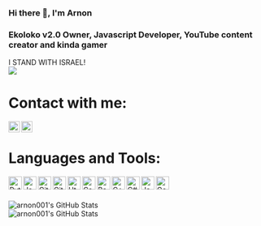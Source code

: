 ### Hi there 👋, I'm Arnon

<!--
**arnonGPMC/arnonGPMC** is a ✨ _special_ ✨ repository because its `README.md` (this file) appears on your GitHub profile.

Here are some ideas to get you started:

- 🔭 I’m currently working on ...
- 🌱 I’m currently learning ...
- 👯 I’m looking to collaborate on ...
- 🤔 I’m looking for help with ...
- 💬 Ask me about ...
- 📫 How to reach me: ...
- 😄 Pronouns: ...
- ⚡ Fun fact: ...
-->

### Ekoloko v2.0 Owner, Javascript Developer, YouTube content creator and kinda gamer
<a align="middle">I STAND WITH ISRAEL!</a>
<br>
<img align="middle" src="https://media.istockphoto.com/id/1369394082/photo/israel.jpg?s=612x612&w=0&k=20&c=DG9NWj3THxDz8h7mfwq1pOigizht8QDDzuWaouKbO7o="/>
# Contact with me:

[<img align="left" alt="arnon001 | YouTube" width="22px" src="https://cdn.jsdelivr.net/npm/simple-icons@v3/icons/youtube.svg"/>][youtube]
[<img align="left" alt="arnon001 | Discord" width="22px" src="https://cdn.jsdelivr.net/npm/simple-icons@3.4.1/icons/discord.svg"/>][discord]
<br>
 
# Languages and Tools:

<img align="left" alt="Python" width="26px" src="https://cdn.worldvectorlogo.com/logos/python-5.svg"/>
<img align="left" alt="Javascript" width="26px" src="https://cdn.worldvectorlogo.com/logos/logo-javascript.svg"/>
<img align="left" alt="Git" width="26px" src="https://cdn.worldvectorlogo.com/logos/git-icon.svg"/>
<img align="left" alt="GitHub" width="26px" src="https://cdn.worldvectorlogo.com/logos/github-icon-1.svg"/>
<img align="left" alt="Html" width="26px" src="https://cdn.worldvectorlogo.com/logos/html-1.svg"/>
<img align="left" alt="Css" width="26px" src="https://cdn.worldvectorlogo.com/logos/css-3.svg"/>
<img align="left" alt="Bash" width="26px" src="https://cdn.worldvectorlogo.com/logos/bash-1.svg"/>
<img align="left" alt="C++" width="26px" src="https://cdn.worldvectorlogo.com/logos/c.svg"/>
<img align="left" alt="C#" width="26px" src="https://seeklogo.com/images/C/c-sharp-c-logo-02F17714BA-seeklogo.com.png"/>
<img align="left" alt="Java" width="26px" src="https://cdn.worldvectorlogo.com/logos/java-4.svg"/>
<img align="left" alt="Google Cloud" width="26px" src="https://cdn.worldvectorlogo.com/logos/google-cloud-1.svg"/>


<br> <br>

<img align="left" alt="arnon001's GitHub Stats" src="https://github-readme-stats.vercel.app/api?username=arnon001&show_icons=true&hide_border=true&count_private=true&hide=stars&theme=dark"/><br>
<img align="left" alt="arnon001's GitHub Stats" src="https://github-readme-stats.vercel.app/api/top-langs/?username=arnon001&theme=dark"/>

[youtube]: https://www.youtube.com/channel/UCtkj4WKtBfPBAA1ue8BzspA
[discord]: https://discord.com/users/512965766862209025
